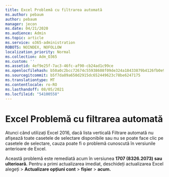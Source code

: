 ```yaml
---
title: Excel Problemă cu filtrarea automată
ms.author: pebaum
author: pebaum
manager: jecon
ms.date: 04/21/2020
ms.audience: Admin
ms.topic: article
ms.service: o365-administration
ROBOTS: NOINDEX, NOFOLLOW
localization_priority: Normal
ms.collection: Adm_O365
ms.custom: ''
ms.assetid: 4ef9e25f-7ac3-46fc-af90-cb24ad1c99ce
ms.openlocfilehash: b50a0c2bcc72674c55938608f09de324a18433879b4126fb0e9c3314480dc180
ms.sourcegitcommit: b5f7da89a650d2915dc652449623c78be6247175
ms.translationtype: MT
ms.contentlocale: ro-RO
ms.lasthandoff: 08/05/2021
ms.locfileid: "54100558"
---
```

# <a name="excel-autofilter-issue"></a>Excel Problemă cu filtrarea automată

Atunci când utilizați Excel 2016, dacă lista verticală Filtrare automată nu afișează toate casetele de selectare disponibile sau nu se poate face clic pe casetele de selectare, cauza poate fi o problemă cunoscută în versiunile anterioare de Excel. 
  
Această problemă este remediată acum în versiunea **1707 (8326.2073) sau ulterioară.** Pentru a primi actualizarea imediat, deschideți  actualizarea Excel alegeți \> **Actualizare opțiuni cont** \> **fișier** \> **acum.**
  

